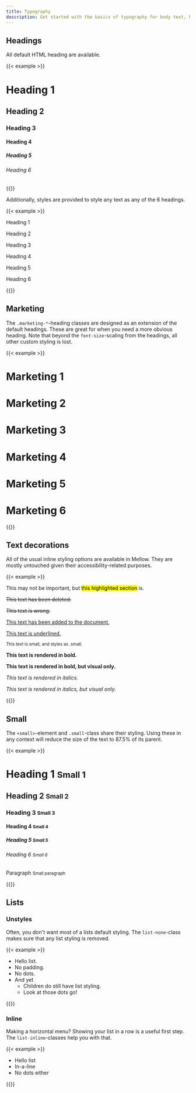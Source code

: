 ```yaml
---
title: Typography
description: Get started with the basics of typography for body text, headings, various text decorations, and lists.
---
```


## Headings
All default HTML heading are available.

{{< example >}}
<h1>Heading 1</h1>
<h2>Heading 2</h2>
<h3>Heading 3</h3>
<h4>Heading 4</h4>
<h5>Heading 5</h5>
<h6>Heading 6</h6>
{{</ example >}}

Additionally, styles are provided to style any text as any of the 6 headings.

{{< example >}}
<p class="h1">Heading 1</p>
<p class="h2">Heading 2</p>
<p class="h3">Heading 3</p>
<p class="h4">Heading 4</p>
<p class="h5">Heading 5</p>
<p class="h6">Heading 6</p>
{{</ example >}}

## Marketing
The `.marketing-*`-heading classes are designed as an extension of the default headings. These are great for when you need a more obvious heading. Note that beyond the `font-size`-scaling from the headings, all other custom styling is lost.

{{< example >}}
<h1 class="marketing-1">Marketing 1</h1>
<h1 class="marketing-2">Marketing 2</h1>
<h1 class="marketing-3">Marketing 3</h1>
<h1 class="marketing-4">Marketing 4</h1>
<h1 class="marketing-5">Marketing 5</h1>
<h1 class="marketing-6">Marketing 6</h1>
{{</ example >}}

## Text decorations
All of the usual inline styling options are available in Mellow. They are mostly untouched given their accessibility-related purposes.

{{< example >}}
<p>This may not be important, but <mark>this highlighted section</mark> is.</p>
<p><del>This text has been deleted.</del></p>
<p><s>This text is wrong.</s></p>
<p><ins>This text has been added to the document.</ins></p>
<p><u>This text is underlined.</u></p>
<p><small>This text is small, and styles as .small.</small></p>
<p><strong>This text is rendered in bold.</strong></p>
<p><b>This text is rendered in bold, but visual only.</b></p>
<p><em>This text is rendered in italics.</em></p>
<p><i>This text is rendered in italics, but visual only.</i></p>
{{</ example >}}

## Small
The `<small>`-element and `.small`-class share their styling. Using these in any context will reduce the size of the text to 87.5% of its parent.

{{< example >}}
<h1>Heading 1 <small>Small 1</small></h1>
<h2>Heading 2 <small>Small 2</small></h2>
<h3>Heading 3 <small>Small 3</small></h3>
<h4>Heading 4 <small>Small 4</small></h4>
<h5>Heading 5 <small>Small 5</small></h5>
<h6>Heading 6 <small>Small 6</small></h6>
<p>Paragraph <small>Small paragraph</small></p>
{{</ example >}}

## Lists

### Unstyles
Often, you don't want most of a lists default styling. The `list-none`-class makes sure that any list styling is removed.

{{< example >}}
<ul class="list-none">
  <li>Hello list.</li>
  <li>No padding.</li>
  <li>No dots.</li>
  <li>And yet
    <ul>
      <li>Children do still have list styling.</li>
      <li>Look at those dots go!</li>
    </ul>
  </li>
</ul>
{{</ example >}}

### Inline
Making a horizontal menu? Showing your list in a row is a useful first step. The `list-inline`-classes help you with that.

{{< example >}}
<ul class="list-inline">
  <li>Hello list</li>
  <li>In-a-line</li>
  <li>No dots either</li>
</ul>
{{</ example >}}
